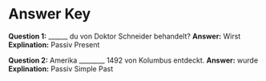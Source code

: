 # Answer Key

**Question 1:** ______ du von Doktor Schneider behandelt?
**Answer:** Wirst
**Explination:** Passiv Present

**Question 2:** Amerika ________ 1492 von Kolumbus entdeckt.
**Answer:** wurde
**Explination:** Passiv Simple Past

